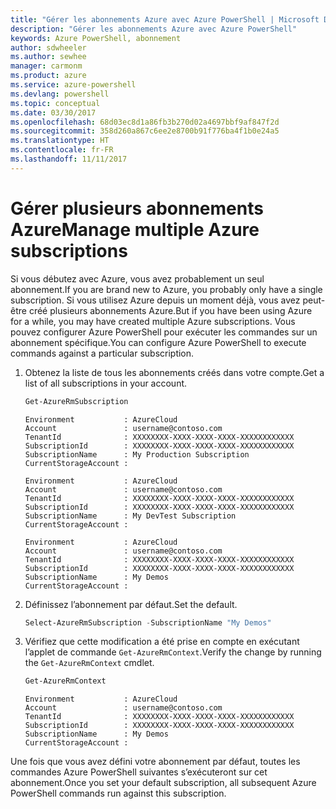 ```yaml
---
title: "Gérer les abonnements Azure avec Azure PowerShell | Microsoft Docs"
description: "Gérer les abonnements Azure avec Azure PowerShell"
keywords: Azure PowerShell, abonnement
author: sdwheeler
ms.author: sewhee
manager: carmonm
ms.product: azure
ms.service: azure-powershell
ms.devlang: powershell
ms.topic: conceptual
ms.date: 03/30/2017
ms.openlocfilehash: 68d03ec8d1a86fb3b270d02a4697bbf9af847f2d
ms.sourcegitcommit: 358d260a867c6ee2e8700b91f776ba4f1b0e24a5
ms.translationtype: HT
ms.contentlocale: fr-FR
ms.lasthandoff: 11/11/2017
---
```

# <a name="manage-multiple-azure-subscriptions"></a><span data-ttu-id="2c3e2-104">Gérer plusieurs abonnements Azure</span><span class="sxs-lookup"><span data-stu-id="2c3e2-104">Manage multiple Azure subscriptions</span></span>

<span data-ttu-id="2c3e2-105">Si vous débutez avec Azure, vous avez probablement un seul abonnement.</span><span class="sxs-lookup"><span data-stu-id="2c3e2-105">If you are brand new to Azure, you probably only have a single subscription.</span></span> <span data-ttu-id="2c3e2-106">Si vous utilisez Azure depuis un moment déjà, vous avez peut-être créé plusieurs abonnements Azure.</span><span class="sxs-lookup"><span data-stu-id="2c3e2-106">But if you have been using Azure for a while, you may have created multiple Azure subscriptions.</span></span> <span data-ttu-id="2c3e2-107">Vous pouvez configurer Azure PowerShell pour exécuter les commandes sur un abonnement spécifique.</span><span class="sxs-lookup"><span data-stu-id="2c3e2-107">You can configure Azure PowerShell to execute commands against a particular subscription.</span></span>

1. <span data-ttu-id="2c3e2-108">Obtenez la liste de tous les abonnements créés dans votre compte.</span><span class="sxs-lookup"><span data-stu-id="2c3e2-108">Get a list of all subscriptions in your account.</span></span>

    ```powershell
    Get-AzureRmSubscription
    ```

    ```
    Environment           : AzureCloud
    Account               : username@contoso.com
    TenantId              : XXXXXXXX-XXXX-XXXX-XXXX-XXXXXXXXXXXX
    SubscriptionId        : XXXXXXXX-XXXX-XXXX-XXXX-XXXXXXXXXXXX
    SubscriptionName      : My Production Subscription
    CurrentStorageAccount :

    Environment           : AzureCloud
    Account               : username@contoso.com
    TenantId              : XXXXXXXX-XXXX-XXXX-XXXX-XXXXXXXXXXXX
    SubscriptionId        : XXXXXXXX-XXXX-XXXX-XXXX-XXXXXXXXXXXX
    SubscriptionName      : My DevTest Subscription
    CurrentStorageAccount :

    Environment           : AzureCloud
    Account               : username@contoso.com
    TenantId              : XXXXXXXX-XXXX-XXXX-XXXX-XXXXXXXXXXXX
    SubscriptionId        : XXXXXXXX-XXXX-XXXX-XXXX-XXXXXXXXXXXX
    SubscriptionName      : My Demos
    CurrentStorageAccount :
    ```

2. <span data-ttu-id="2c3e2-109">Définissez l’abonnement par défaut.</span><span class="sxs-lookup"><span data-stu-id="2c3e2-109">Set the default.</span></span>

    ```powershell
    Select-AzureRmSubscription -SubscriptionName "My Demos"
    ```

3. <span data-ttu-id="2c3e2-110">Vérifiez que cette modification a été prise en compte en exécutant l’applet de commande `Get-AzureRmContext`.</span><span class="sxs-lookup"><span data-stu-id="2c3e2-110">Verify the change by running the `Get-AzureRmContext` cmdlet.</span></span>

    ```powershell
    Get-AzureRmContext
    ```

    ```
    Environment           : AzureCloud
    Account               : username@contoso.com
    TenantId              : XXXXXXXX-XXXX-XXXX-XXXX-XXXXXXXXXXXX
    SubscriptionId        : XXXXXXXX-XXXX-XXXX-XXXX-XXXXXXXXXXXX
    SubscriptionName      : My Demos
    CurrentStorageAccount :
    ```

<span data-ttu-id="2c3e2-111">Une fois que vous avez défini votre abonnement par défaut, toutes les commandes Azure PowerShell suivantes s’exécuteront sur cet abonnement.</span><span class="sxs-lookup"><span data-stu-id="2c3e2-111">Once you set your default subscription, all subsequent Azure PowerShell commands run against this subscription.</span></span>
